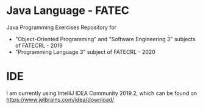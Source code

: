 # Java Language - FATEC
Java Programming Exercises Repository for 
- "Object-Oriented Programming" and "Software Engineering 3" subjects of FATECRL - 2019
- "Programming Language 3" subject of FATECRL - 2020

# IDE
I am currently using IntelliJ IDEA Community 2019.2, which can be found on https://www.jetbrains.com/idea/download/

